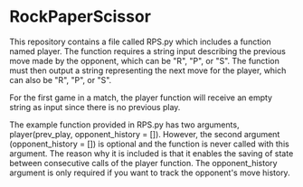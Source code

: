 # RockPaperScissor

This repository contains a file called RPS.py which includes a function named player. The function requires a string input describing the previous move made by the opponent, which can be "R", "P", or "S". The function must then output a string representing the next move for the player, which can also be "R", "P", or "S".

For the first game in a match, the player function will receive an empty string as input since there is no previous play.

The example function provided in RPS.py has two arguments, player(prev_play, opponent_history = []). However, the second argument (opponent_history = []) is optional and the function is never called with this argument. The reason why it is included is that it enables the saving of state between consecutive calls of the player function. The opponent_history argument is only required if you want to track the opponent's move history.
